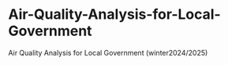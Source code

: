 # Air-Quality-Analysis-for-Local-Government
Air Quality Analysis for Local Government (winter2024/2025)
